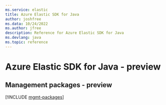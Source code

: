 ```yaml
---
ms.service: elastic
title: Azure Elastic SDK for Java
author: joshfree
ms.data: 10/24/2022
ms.author: jfree
description: Reference for Azure Elastic SDK for Java
ms.devlang: java
ms.topic: reference
---
```

# Azure Elastic SDK for Java - preview

## Management packages - preview
[!INCLUDE [mgmt-packages](elastic-mgmt-index.md)]